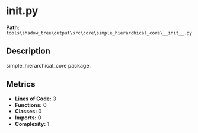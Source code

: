 # __init__.py

**Path:** `tools\shadow_tree\output\src\core\simple_hierarchical_core\__init__.py`

## Description

simple_hierarchical_core package.

## Metrics

- **Lines of Code:** 3
- **Functions:** 0
- **Classes:** 0
- **Imports:** 0
- **Complexity:** 1

